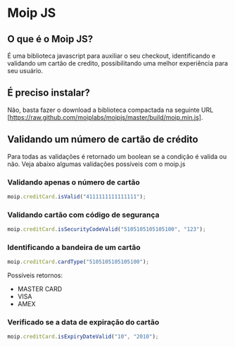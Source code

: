# Moip JS

## O que é o Moip JS?

É uma biblioteca javascript para auxiliar o seu checkout, identificando e validando um cartão de credito, possibilitando uma melhor experiência para seu usuário.

## É preciso instalar?
Não, basta fazer o download a biblioteca compactada na seguinte URL [https://raw.github.com/moiplabs/moipjs/master/build/moip.min.js].

## Validando um número de cartão de crédito

Para todas as validações é retornado um boolean se a condição é valida ou não. Veja abaixo algumas validações possíveis com o moip.js

### Validando apenas o número de cartão
``` javascript
moip.creditCard.isValid("4111111111111111");
```

### Validando cartão com código de segurança
``` javascript
moip.creditCard.isSecurityCodeValid("5105105105105100", "123");
```

### Identificando a bandeira de um cartão
``` javascript 
moip.creditCard.cardType("5105105105105100");
```
Possíveis retornos:
 * MASTER CARD
 * VISA
 * AMEX

### Verificado se a data de expiração do cartão
``` javascript
moip.creditCard.isExpiryDateValid("10", "2010");
```
